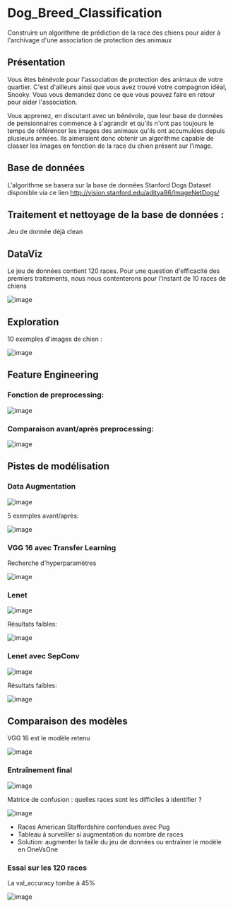 # Dog_Breed_Classification
Construire un algorithme de prédiction de la race des chiens pour aider à l'archivage d'une association de protection des animaux

## Présentation

Vous êtes bénévole pour l'association de protection des animaux de votre quartier. C'est d'ailleurs ainsi que vous avez trouvé votre compagnon idéal, Snooky. Vous vous demandez donc ce que vous pouvez faire en retour pour aider l'association.

Vous apprenez, en discutant avec un bénévole, que leur base de données de pensionnaires commence à s'agrandir et qu'ils n'ont pas toujours le temps de référencer les images des animaux qu'ils ont accumulées depuis plusieurs années. Ils aimeraient donc obtenir un algorithme capable de classer les images en fonction de la race du chien présent sur l'image.

## Base de données

L'algorithme se basera sur la base de données Stanford Dogs Dataset disponible via ce lien http://vision.stanford.edu/aditya86/ImageNetDogs/

## Traitement et nettoyage de la base de données :

Jeu de donnée déjà clean

## DataViz

Le jeu de données contient 120 races.
Pour une question d'efficacité des premiers traitements, nous nous contenterons pour l'instant de 10 races de chiens

![image](https://user-images.githubusercontent.com/76253068/171597071-2dabfdae-f335-4776-a77c-8b988f58333d.png)

## Exploration

10 exemples d'images de chien :

![image](https://user-images.githubusercontent.com/76253068/171597434-abf41988-c632-4c65-9942-28793978ebae.png)

## Feature Engineering

### Fonction de preprocessing:

![image](https://user-images.githubusercontent.com/76253068/171597526-d267cc25-25ad-4892-974b-b42db32d8d79.png)

### Comparaison avant/après preprocessing:

![image](https://user-images.githubusercontent.com/76253068/171597602-a515245f-5f09-4ae4-a958-6b61fb8baeda.png)

## Pistes de modélisation

### Data Augmentation

![image](https://user-images.githubusercontent.com/76253068/171598059-62572d41-f89b-481d-9513-162c8f008813.png)

5 exemples avant/après:

![image](https://user-images.githubusercontent.com/76253068/171598170-4395b82b-6e9a-4c75-aba0-f82ba8b2b64f.png)

### VGG 16 avec Transfer Learning

Recherche d'hyperparamètres

![image](https://user-images.githubusercontent.com/76253068/171598585-4de2cf50-4502-47df-a148-a371a967e337.png)

### Lenet

![image](https://user-images.githubusercontent.com/76253068/171598687-a1f5cee6-03f5-41a1-b2bb-601508d4894a.png)

Résultats faibles:

![image](https://user-images.githubusercontent.com/76253068/171598760-2c542bc8-97d5-4b1b-9d5a-84d294c11412.png)


### Lenet avec SepConv

![image](https://user-images.githubusercontent.com/76253068/171598893-c74639e9-a728-40ea-8290-140a758a7e5b.png)

Résultats faibles:

![image](https://user-images.githubusercontent.com/76253068/171598934-6ea28bf1-9369-490c-b5f4-d42deb954ad3.png)

## Comparaison des modèles

VGG 16 est le modèle retenu

![image](https://user-images.githubusercontent.com/76253068/171599152-8552f604-f303-4ec6-957a-1fce10afd205.png)

### Entraînement final

![image](https://user-images.githubusercontent.com/76253068/171599299-ce6271e0-8bb3-4ac9-9ed0-06a205f6bd8d.png)

Matrice de confusion : quelles races sont les difficiles à identifier ? 

![image](https://user-images.githubusercontent.com/76253068/171599329-e49b4f86-6808-4c0c-aaa8-402ffe70b4c4.png)

- Races American Staffordshire confondues avec Pug
- Tableau à surveiller si augmentation du nombre de races
- Solution: augmenter la taille du jeu de données ou entraîner le modèle en OneVsOne

### Essai sur les 120 races

La val_accuracy tombe à 45%

![image](https://user-images.githubusercontent.com/76253068/171599987-0997e175-8701-4b58-b8da-2d60b126935a.png)


